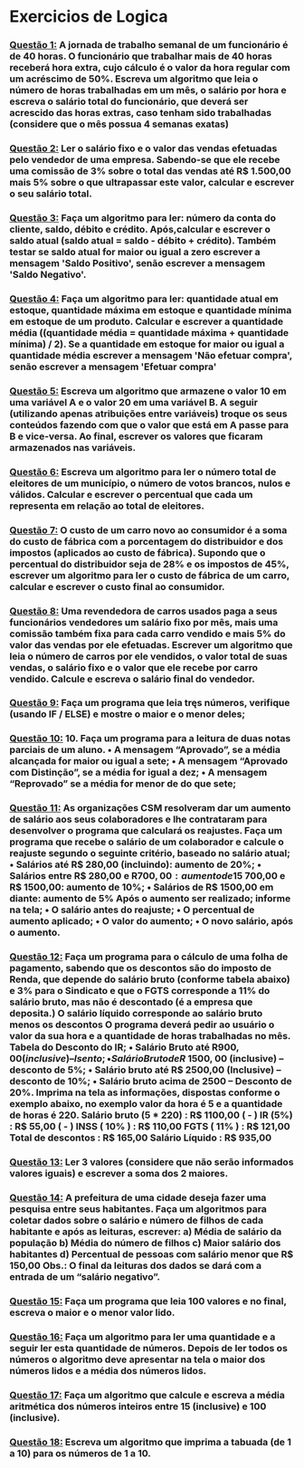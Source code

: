 # Exercicios de Logica
### [Questão 1:](https://github.com/GabrielCordeiroBarrosoTeles/Exercicios_de_Logica/blob/main/q_1.por) A jornada de trabalho semanal de um funcionário é de 40 horas. O funcionário que  trabalhar mais de 40 horas receberá hora extra, cujo cálculo é o valor da hora regular com um acréscimo de 50%. Escreva um algoritmo que leia o número de horas trabalhadas em um mês, o salário por hora e escreva o salário total do funcionário, que deverá ser acrescido das horas extras, caso tenham sido trabalhadas (considere que o mês possua 4 semanas exatas) 
### [Questão 2:](https://github.com/GabrielCordeiroBarrosoTeles/Exercicios_de_Logica/blob/main/q_2.por)  Ler o salário fixo e o valor das vendas efetuadas pelo vendedor de uma empresa. Sabendo-se que ele recebe uma comissão de 3% sobre o total das vendas até R$ 1.500,00 mais 5% sobre o que ultrapassar este valor, calcular e escrever o seu salário total.
### [Questão 3:](https://github.com/GabrielCordeiroBarrosoTeles/Exercicios_de_Logica/blob/main/q_3.por) Faça um algoritmo para ler: número da conta do cliente, saldo, débito e crédito.  Após,calcular e escrever o saldo atual (saldo atual = saldo - débito + crédito). Também testar se saldo atual for maior ou igual a zero escrever a mensagem 'Saldo Positivo', senão escrever a mensagem 'Saldo Negativo'.
### [Questão 4:](https://github.com/GabrielCordeiroBarrosoTeles/Exercicios_de_Logica/blob/main/q_4.por) Faça um algoritmo para ler: quantidade atual em estoque, quantidade máxima em  estoque e quantidade mínima em estoque de um produto. Calcular e escrever a quantidade média ((quantidade média = quantidade máxima + quantidade mínima) / 2). Se a quantidade em estoque for maior ou igual a quantidade média escrever a mensagem 'Não efetuar compra', senão escrever a mensagem 'Efetuar compra'
### [Questão 5:](https://github.com/GabrielCordeiroBarrosoTeles/Exercicios_de_Logica/blob/main/q_5.por) Escreva um algoritmo que armazene o valor 10 em uma variável A e o valor 20 em uma variável B. A seguir (utilizando apenas atribuições entre variáveis) troque os seus conteúdos fazendo com que o valor que está em A passe para B e vice-versa. Ao final, escrever os valores que ficaram armazenados nas variáveis.
### [Questão 6:](https://github.com/GabrielCordeiroBarrosoTeles/Exercicios_de_Logica/blob/main/q_6.por) Escreva um algoritmo para ler o número total de eleitores de um município, o número de votos brancos, nulos e válidos. Calcular e escrever o percentual que cada um representa em relação ao total de eleitores.
### [Questão 7:](https://github.com/GabrielCordeiroBarrosoTeles/Exercicios_de_Logica/blob/main/q_7.por) O custo de um carro novo ao consumidor é a soma do custo de fábrica com a porcentagem do distribuidor e dos impostos (aplicados ao custo de fábrica). Supondo que o percentual do distribuidor seja de 28% e os impostos de 45%, escrever um algoritmo para ler o custo de fábrica de um carro, calcular e escrever o custo final ao consumidor.
### [Questão 8:](https://github.com/GabrielCordeiroBarrosoTeles/Exercicios_de_Logica/blob/main/q_8.por) Uma revendedora de carros usados paga a seus funcionários vendedores um salário fixo por mês, mais uma comissão também fixa para cada carro vendido e mais 5% do valor das vendas por ele efetuadas. Escrever um algoritmo que leia o número de carros por ele vendidos, o valor total de suas vendas, o salário fixo e o valor que ele recebe por carro vendido. Calcule e escreva o salário final do vendedor.
### [Questão 9:](https://github.com/GabrielCordeiroBarrosoTeles/Exercicios_de_Logica/blob/main/q_9.por) Faça um programa que leia tręs números, verifique (usando IF / ELSE) e mostre o maior e o menor deles;
### [Questão 10:](https://github.com/GabrielCordeiroBarrosoTeles/Exercicios_de_Logica/blob/main/q_10.por) 10. Faça um programa para a leitura de duas notas parciais de um aluno.  • A mensagem “Aprovado”, se a média alcançada for maior ou igual a sete; • A mensagem “Aprovado com Distinção”, se a média for igual a dez; • A mensagem “Reprovado” se a média for menor de do que sete;
### [Questão 11:](https://github.com/GabrielCordeiroBarrosoTeles/Exercicios_de_Logica/blob/main/q_11.por) As organizações CSM resolveram dar um aumento de salário aos seus colaboradores e lhe contrataram para desenvolver o programa que calculará os reajustes. Faça um programa que recebe o salário de um colaborador e calcule o reajuste segundo o seguinte critério, baseado no salário atual; • Salários até R$ 280,00 (incluindo): aumento de 20%; • Salários entre R$ 280,00 e R$700,00: aumento de 15%; • Salários entre R$ 700,00 e R$ 1500,00: aumento de 10%; • Salários de R$ 1500,00 em diante: aumento de 5% Após o aumento ser realizado; informe na tela;   • O salário antes do reajuste; • O percentual de aumento aplicado; • O valor do aumento;   • O novo salário, após o aumento.
### [Questão 12:](https://github.com/GabrielCordeiroBarrosoTeles/Exercicios_de_Logica/blob/main/q_12.por) Faça um programa para o cálculo de uma folha de pagamento, sabendo que os descontos são do imposto de Renda, que depende do salário bruto (conforme tabela abaixo) e 3% para o Sindicato e que o FGTS corresponde a 11% do salário bruto, mas não é descontado (é a empresa que deposita.) O salário líquido corresponde ao salário bruto menos os descontos O programa deverá pedir ao usuário o valor da sua hora e a quantidade de horas trabalhadas no mês. Tabela do Desconto do IR; • Salário Bruto até R$900,00 (inclusive) – Isento; • Salário Bruto de R$ 1500, 00 (inclusive) – desconto de 5%; • Salário bruto até R$ 2500,00 (Inclusive) – desconto de 10%; • Salário bruto acima de 2500 – Desconto de 20%. Imprima na tela as informações, dispostas conforme o exemplo abaixo, no exemplo valor da hora é 5 e a quantidade de horas é 220. Salário bruto (5 * 220) : R$ 1100,00 ( - ) IR (5%) : R$ 55,00 ( - ) INSS ( 10% ) : R$ 110,00 FGTS ( 11% ) : R$ 121,00 Total de descontos : R$ 165,00 Salário Líquido : R$ 935,00 
### [Questão 13:](https://github.com/GabrielCordeiroBarrosoTeles/Exercicios_de_Logica/blob/main/q_13.por) Ler 3 valores (considere que não serão informados valores iguais) e escrever a soma dos 2 maiores.
### [Questão 14:](https://github.com/GabrielCordeiroBarrosoTeles/Exercicios_de_Logica/blob/main/q_14.por) A prefeitura de uma cidade deseja fazer uma pesquisa entre seus habitantes. Faça um algoritmos para coletar dados sobre o salário e número de filhos de cada habitante e após as leituras, escrever: a) Média de salário da população b) Média do número de filhos c) Maior salário dos habitantes d) Percentual de pessoas com salário menor que R$ 150,00 Obs.: O final da leituras dos dados se dará com a entrada de um “salário negativo”.
### [Questão 15:](https://github.com/GabrielCordeiroBarrosoTeles/Exercicios_de_Logica/blob/main/q_15.por) Faça um programa que leia 100 valores e no final, escreva o maior e o menor valor lido. 
### [Questão 16:](https://github.com/GabrielCordeiroBarrosoTeles/Exercicios_de_Logica/blob/main/q_16.por) Faça um algoritmo para ler uma quantidade e a seguir ler esta quantidade de números. Depois de ler todos os números o algoritmo deve apresentar na tela o maior dos números lidos e a média dos números lidos.
### [Questão 17:](https://github.com/GabrielCordeiroBarrosoTeles/Exercicios_de_Logica/blob/main/q_17.por) Faça um algoritmo que calcule e escreva a média aritmética dos números inteiros entre 15 (inclusive) e 100 (inclusive). 
### [Questão 18:](https://github.com/GabrielCordeiroBarrosoTeles/Exercicios_de_Logica/blob/main/q_18.por) Escreva um algoritmo que imprima a tabuada (de 1 a 10) para os números de 1 a 10.
